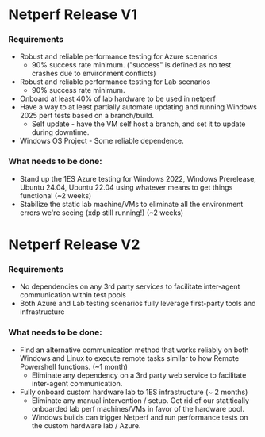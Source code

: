 # Netperf Release V1

### Requirements
- Robust and reliable performance testing for Azure scenarios
    - 90% success rate minimum. ("success" is defined as no test crashes due to environment conflicts)
- Robust and reliable performance testing for Lab scenarios
    - 90% success rate minimum.
- Onboard at least 40% of lab hardware to be used in netperf
- Have a way to at least partially automate updating and running Windows 2025 perf tests based on a branch/build.
    - Self update - have the VM self host a branch, and set it to update during downtime.
- Windows OS Project - Some reliable dependence.

### What needs to be done:

- Stand up the 1ES Azure testing for Windows 2022, Windows Prerelease, Ubuntu 24.04, Ubuntu 22.04 using whatever means to get things functional (~2 weeks)
- Stabilize the static lab machine/VMs to eliminate all the environment errors we're seeing (xdp still running!) (~2 weeks)

# Netperf Release V2

### Requirements
- No dependencies on any 3rd party services to facilitate inter-agent communication within test pools
- Both Azure and Lab testing scenarios fully leverage first-party tools and infrastructure

### What needs to be done:

- Find an alternative communication method that works reliably on both Windows and Linux to execute remote tasks similar to how Remote Powershell functions. (~1 month)
    -  Eliminate any dependency on a 3rd party web service to facilitate inter-agent communication.
- Fully onboard custom hardware lab to 1ES infrastructure (~ 2 months)
    - Eliminate any manual intervention / setup. Get rid of our statitically onboarded lab perf machines/VMs in favor of the hardware pool.
    - Windows builds can trigger Netperf and run performance tests on the custom hardware lab / Azure.
